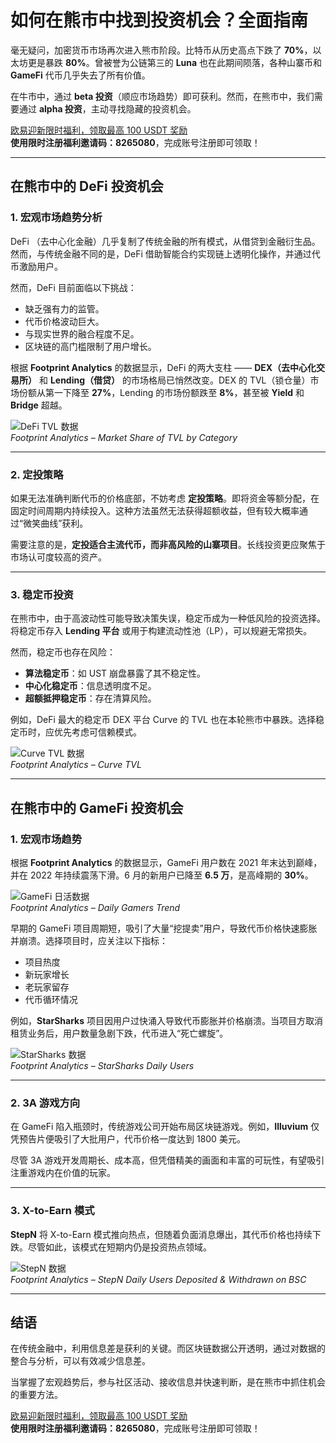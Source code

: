 # 如何在熊市中找到投资机会？全面指南



毫无疑问，加密货币市场再次进入熊市阶段。比特币从历史高点下跌了 **70%**，以太坊更是暴跌 **80%**。曾被誉为公链第三的 **Luna** 也在此期间陨落，各种山寨币和 **GameFi** 代币几乎失去了所有价值。

在牛市中，通过 **beta 投资**（顺应市场趋势）即可获利。然而，在熊市中，我们需要通过 **alpha 投资**，主动寻找隐藏的投资机会。

[欧易迎新限时福利，领取最高 100 USDT 奖励](https://bit.ly/OKXe)  
**使用限时注册福利邀请码：8265080**，完成账号注册即可领取！

---

## 在熊市中的 DeFi 投资机会

### 1. 宏观市场趋势分析

DeFi （去中心化金融）几乎复制了传统金融的所有模式，从借贷到金融衍生品。然而，与传统金融不同的是，DeFi 借助智能合约实现链上透明化操作，并通过代币激励用户。

然而，DeFi 目前面临以下挑战：
- 缺乏强有力的监管。
- 代币价格波动巨大。
- 与现实世界的融合程度不足。
- 区块链的高门槛限制了用户增长。

根据 **Footprint Analytics** 的数据显示，DeFi 的两大支柱 —— **DEX（去中心化交易所）** 和 **Lending（借贷）** 的市场格局已悄然改变。DEX 的 TVL（锁仓量）市场份额从第一下降至 **27%**，Lending 的市场份额跌至 **8%**，甚至被 **Yield** 和 **Bridge** 超越。

![DeFi TVL 数据](https://lh4.googleusercontent.com/267hD3xtSg51cyorFXtzOJyj0GP0QDQjeLXbde3nUecQ8-8_ONAKBaTIvKOGp73OdMUxZgijGjfX3gBJEys6jciItvzx-TvpSH5AV1dC_AB4Ozt7rHPK1Y5cuJASLIx045MbSN3u54DJ-LOmxQ)  
*Footprint Analytics – Market Share of TVL by Category*

---

### 2. 定投策略

如果无法准确判断代币的价格底部，不妨考虑 **定投策略**。即将资金等额分配，在固定时间周期内持续投入。这种方法虽然无法获得超额收益，但有较大概率通过“微笑曲线”获利。

需要注意的是，**定投适合主流代币，而非高风险的山寨项目**。长线投资更应聚焦于市场认可度较高的资产。

---

### 3. 稳定币投资

在熊市中，由于高波动性可能导致决策失误，稳定币成为一种低风险的投资选择。将稳定币存入 **Lending 平台** 或用于构建流动性池（LP），可以规避无常损失。

然而，稳定币也存在风险：
- **算法稳定币**：如 UST 崩盘暴露了其不稳定性。
- **中心化稳定币**：信息透明度不足。
- **超额抵押稳定币**：存在清算风险。

例如，DeFi 最大的稳定币 DEX 平台 Curve 的 TVL 也在本轮熊市中暴跌。选择稳定币时，应优先考虑可信赖模式。

![Curve TVL 数据](https://lh6.googleusercontent.com/CJdIMfriTR2qqOrxYOcYET_BsVVLUfHqC3kP56P7gaSS_vRMbW9BGOlK91WHXoQdQmLQ14hrQBbSsG-PPAx5_w9bV_ZlbOT6Mc6cfyrHtmoljhvMT9KLiIiwr3OZvz6mXWD6RTBlMw8q5Y4NsA)  
*Footprint Analytics – Curve TVL*

---

## 在熊市中的 GameFi 投资机会

### 1. 宏观市场趋势

根据 **Footprint Analytics** 的数据显示，GameFi 用户数在 2021 年末达到巅峰，并在 2022 年持续震荡下滑。6 月的新用户已降至 **6.5 万**，是高峰期的 **30%**。

![GameFi 日活数据](https://lh3.googleusercontent.com/y-f2EDQqHRy2yHWbt3HXR1Oaio9hx-la2GAT9wnKqwvu0dMnPL_KEAQgfr1ICYTfqEWBR_dLQ0IIowZKHpYCQubBUgrWuvyTc99l0Slf42NaLetXbvxUOmAMB8kuZqESC8lfHnPO7kFhf4-Y7Q)  
*Footprint Analytics – Daily Gamers Trend*

早期的 GameFi 项目周期短，吸引了大量“挖提卖”用户，导致代币价格快速膨胀并崩溃。选择项目时，应关注以下指标：
- 项目热度
- 新玩家增长
- 老玩家留存
- 代币循环情况

例如，**StarSharks** 项目因用户过快涌入导致代币膨胀并价格崩溃。当项目方取消租赁业务后，用户数量急剧下跌，代币进入“死亡螺旋”。

![StarSharks 数据](https://lh4.googleusercontent.com/3vwm0LPxR5svml1eydA6wcbPTw4dvn3_Nd8W0WOtACFmrVLeKxwWi5_iy7I2rjBFbsiZ1t_tF7kYyRIFWLqfrsw1KSwkx58zaTEKyDP9F1ewnlXVOqeAsElt5H6BA5J1mlciDlKKSXiAoMvr4g)  
*Footprint Analytics – StarSharks Daily Users*

---

### 2. 3A 游戏方向

在 GameFi 陷入瓶颈时，传统游戏公司开始布局区块链游戏。例如，**Illuvium** 仅凭预告片便吸引了大批用户，代币价格一度达到 1800 美元。

尽管 3A 游戏开发周期长、成本高，但凭借精美的画面和丰富的可玩性，有望吸引注重游戏内在价值的玩家。

---

### 3. X-to-Earn 模式

**StepN** 将 X-to-Earn 模式推向热点，但随着负面消息爆出，其代币价格也持续下跌。尽管如此，该模式在短期内仍是投资热点领域。

![StepN 数据](https://lh6.googleusercontent.com/1bEtBsFvrSlFsAZrBel8yEqkWBWAOuGA596aZzvTZesOMbr6wj6plwJq5Dt9JXWxF5KxHiZ9eIcUC0efibPAZOEJ7P5s1wrlcOiIW9zpAzHyIsMTSuS_cxnp_zjiL9r_sFKKNnOPif-V1QK5wA)  
*Footprint Analytics – StepN Daily Users Deposited & Withdrawn on BSC*

---

## 结语

在传统金融中，利用信息差是获利的关键。而区块链数据公开透明，通过对数据的整合与分析，可以有效减少信息差。

当掌握了宏观趋势后，参与社区活动、接收信息并快速判断，是在熊市中抓住机会的重要方法。

[欧易迎新限时福利，领取最高 100 USDT 奖励](https://bit.ly/OKXe)  
**使用限时注册福利邀请码：8265080**，完成账号注册即可领取！
